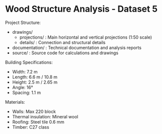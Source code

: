 Wood Structure Analysis - Dataset 5
=================================

Project Structure:
- drawings/
  - projections/     : Main horizontal and vertical projections (1:50 scale)
  - details/         : Connection and structural details
- documentation/     : Technical documentation and analysis reports
- source/           : Source code for calculations and drawings

Building Specifications:
- Width: 7.2 m
- Length: 6.6 m / 10.8 m
- Height: 2.5 m / 2.65 m
- Angle: 16°
- Spacing: 1.1 m

Materials:
- Walls: Max 220 block
- Thermal insulation: Mineral wool
- Roofing: Steel tile 0.6 mm
- Timber: C27 class
